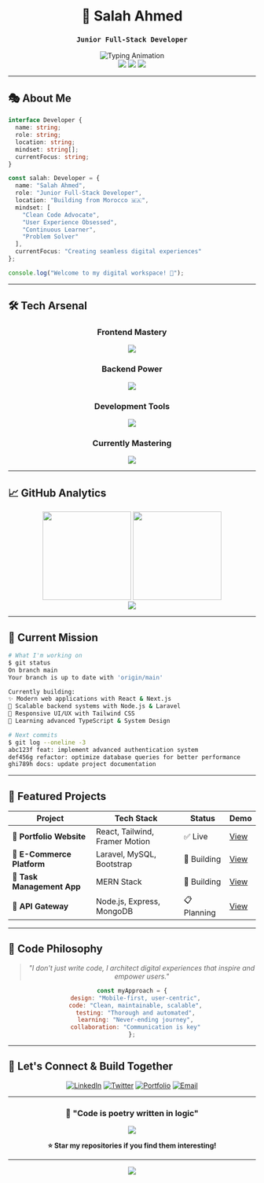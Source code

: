 <div align="center">

# 🌟 Salah Ahmed
### `Junior Full-Stack Developer`

<img src="https://readme-typing-svg.demolab.com?font=JetBrains+Mono&size=22&duration=3000&pause=1000&color=00D9FF&center=true&vCenter=true&multiline=true&width=600&height=100&lines=Building+Tomorrow's+Web+Experiences;Crafting+Code+with+Purpose+%26+Precision;React+%E2%9A%A1+Node.js+%E2%9A%A1+MongoDB+%E2%9A%A1+Laravel" alt="Typing Animation" />

<div align="center">
  <img src="https://img.shields.io/badge/🚀_Status-Building_the_Future-00D9FF?style=for-the-badge&labelColor=0D1117" />
  <img src="https://img.shields.io/badge/💻_Focus-Full--Stack_Innovation-FF6B6B?style=for-the-badge&labelColor=0D1117" />
  <img src="https://img.shields.io/badge/🎯_Mission-Code_Excellence-4ECDC4?style=for-the-badge&labelColor=0D1117" />
</div>

</div>

---

## 🎭 **About Me**

```typescript
interface Developer {
  name: string;
  role: string;
  location: string;
  mindset: string[];
  currentFocus: string;
}

const salah: Developer = {
  name: "Salah Ahmed",
  role: "Junior Full-Stack Developer",
  location: "Building from Morocco 🇲🇦",
  mindset: [
    "Clean Code Advocate",
    "User Experience Obsessed",
    "Continuous Learner",
    "Problem Solver"
  ],
  currentFocus: "Creating seamless digital experiences"
};

console.log("Welcome to my digital workspace! 🚀");
```

---

## 🛠️ **Tech Arsenal**

<div align="center">

### **Frontend Mastery**
<img src="https://skillicons.dev/icons?i=html,css,js,react,tailwind,bootstrap" />

### **Backend Power**
<img src="https://skillicons.dev/icons?i=nodejs,php,laravel,express,mongodb,mysql" />

### **Development Tools**
<img src="https://skillicons.dev/icons?i=git,github,vscode,postman,figma,npm" />

### **Currently Mastering**
<img src="https://skillicons.dev/icons?i=nextjs,typescript,docker" />

</div>

---

## 📈 **GitHub Analytics**

<div align="center">
  <img height="180em" src="https://github-readme-stats.vercel.app/api?username=iam-salahmed&show_icons=true&theme=tokyonight&include_all_commits=true&count_private=true&hide_border=true&bg_color=0D1117&title_color=00D9FF&icon_color=00D9FF"/>
  <img height="180em" src="https://github-readme-stats.vercel.app/api/top-langs/?username=iam-salahmed&layout=compact&langs_count=8&theme=tokyonight&hide_border=true&bg_color=0D1117&title_color=00D9FF"/>
</div>

<div align="center">
  <img src="https://github-readme-streak-stats.herokuapp.com/?user=iam-salahmed&theme=tokyonight&hide_border=true&background=0D1117&stroke=00D9FF&ring=00D9FF&fire=FF6B6B&currStreakLabel=00D9FF" />
</div>

---

## 🎯 **Current Mission**

```bash
# What I'm working on
$ git status
On branch main
Your branch is up to date with 'origin/main'

Currently building:
✨ Modern web applications with React & Next.js
🔧 Scalable backend systems with Node.js & Laravel  
📱 Responsive UI/UX with Tailwind CSS
🚀 Learning advanced TypeScript & System Design

# Next commits
$ git log --oneline -3
abc123f feat: implement advanced authentication system
def456g refactor: optimize database queries for better performance
ghi789h docs: update project documentation
```

---

## 🌟 **Featured Projects**

<div align="center">

| Project | Tech Stack | Status | Demo |
|---------|------------|--------|------|
| 🎨 **Portfolio Website** | React, Tailwind, Framer Motion | ✅ Live | [View](https://github.com/iam-salahmed) |
| 🛒 **E-Commerce Platform** | Laravel, MySQL, Bootstrap | 🚧 Building | [View](https://github.com/iam-salahmed) |
| 📱 **Task Management App** | MERN Stack | 🚧 Building | [View](https://github.com/iam-salahmed) |
| 🔗 **API Gateway** | Node.js, Express, MongoDB | 📋 Planning | [View](https://github.com/iam-salahmed) |

</div>

---

## 🎨 **Code Philosophy**

<div align="center">

> *"I don't just write code, I architect digital experiences that inspire and empower users."*

```javascript
const myApproach = {
  design: "Mobile-first, user-centric",
  code: "Clean, maintainable, scalable",
  testing: "Thorough and automated",
  learning: "Never-ending journey",
  collaboration: "Communication is key"
};
```

</div>

---

## 🤝 **Let's Connect & Build Together**

<div align="center">

[![LinkedIn](https://img.shields.io/badge/LinkedIn-Connect-0077B5?style=for-the-badge&logo=linkedin&logoColor=white)](https://linkedin.com/in/yourprofile)
[![Twitter](https://img.shields.io/badge/Twitter-Follow-1DA1F2?style=for-the-badge&logo=twitter&logoColor=white)](https://twitter.com/yourhandle)
[![Portfolio](https://img.shields.io/badge/Portfolio-Visit-FF6B6B?style=for-the-badge&logo=google-chrome&logoColor=white)](https://yourportfolio.com)
[![Email](https://img.shields.io/badge/Email-Contact-00D9FF?style=for-the-badge&logo=gmail&logoColor=white)](mailto:your.email@gmail.com)

</div>

---

<div align="center">

### 💭 **"Code is poetry written in logic"**

<img src="https://komarev.com/ghpvc/?username=iam-salahmed&style=for-the-badge&color=00D9FF&label=Profile+Views" />

**⭐ Star my repositories if you find them interesting!**

</div>

---

<div align="center">
  <img src="https://capsule-render.vercel.app/api?type=waving&color=00D9FF&height=100&section=footer" />
</div>
